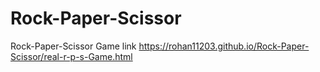 # Rock-Paper-Scissor
Rock-Paper-Scissor Game
link https://rohan11203.github.io/Rock-Paper-Scissor/real-r-p-s-Game.html
